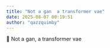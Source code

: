```yaml
---
title: "Not a gan  a transformer vae"
date: 2025-08-07 00:19:51
author: "qazzquimby"
---
```


💭 Not a gan, a transformer vae